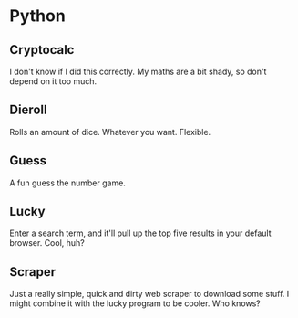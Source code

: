 # Python

## Cryptocalc
I don't know if I did this correctly. My maths are a bit shady, so don't depend on it too much.

## Dieroll
Rolls an amount of dice. Whatever you want. Flexible.

## Guess
A fun guess the number game.

## Lucky
Enter a search term, and it'll pull up the top five results in your default browser. Cool, huh?

## Scraper
Just a really simple, quick and dirty web scraper to download some stuff. I might combine it with the lucky program to be cooler. Who knows?
